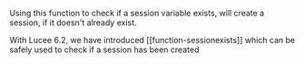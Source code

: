 Using this function to check if a session variable exists, will create a session, if it doesn't already exist.

With Lucee 6.2, we have introduced [[function-sessionexists]] which can be safely used to check if a session has been created